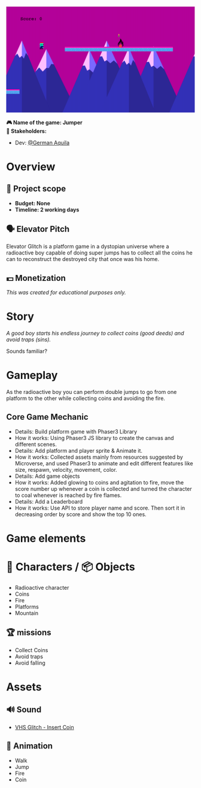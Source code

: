 ![screenshot](assets/screenshot.png)

**🎮️ Name of the game: Jumper\
👥 Stakeholders:**

- Dev: [@](https://help.nuclino.com/988f802d-mention-a-team-member)[German Aquila](https://github.com/realisticattorney/)

# Overview

## 📐 Project scope

- **Budget: None**
- **Timeline: 2 working days**

## 🗣️ Elevator Pitch

Elevator Glitch is a platform game in a dystopian universe where a radioactive boy capable of doing super jumps has to collect all the coins he can to reconstruct the destroyed city that once was his home.

## 💵 Monetization

_This was created for educational purposes only._

# Story

_A good boy starts his endless journey to collect coins (good deeds) and avoid traps (sins)._

Sounds familiar?

# Gameplay

As the radioactive boy you can perform double jumps to go from one platform to the other while collecting coins and avoiding the fire.

## Core Game Mechanic

- Details: Build platform game with Phaser3 Library
- How it works: Using Phaser3 JS library to create the canvas and different scenes.
- Details: Add platform and player sprite & Animate it.
- How it works: Collected assets mainly from resources suggested by Microverse, and used Phaser3 to animate and edit different features like size, respawn, velocity, movement, color.
- Details: Add game objects
- How it works: Added glowing to coins and agitation to fire, move the score number up whenever a coin is collected and turned the character to coal whenever is reached by fire flames.
- Details: Add a Leaderboard
- How it works: Use API to store player name and score. Then sort it in decreasing order by score and show the top 10 ones.

# Game elements

# 👤 Characters / 📦️ Objects

- Radioactive character
- Coins
- Fire
- Platforms
- Mountain

## 🏆️ missions

- Collect Coins
- Avoid traps
- Avoid falling

# Assets

## 🔊 Sound

- [VHS Glitch - Insert Coin](https://youtu.be/rShyYcdWeK0)

## 🏃‍ Animation

- Walk
- Jump
- Fire
- Coin